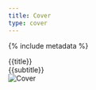 ```yaml
---
title: Cover
type: cover
---
```

{% include metadata %}

<div class="cover-header">
	<div class="cover-book-title">{{title}}</div>
	<div class="cover-book-subtitle">{{subtitle}}</div>
</div>
<div class="cover-image-container"><img class="cover-image" src="{{ site.baseurl }}/assets/images/cover.jpg" alt="Cover"></div>